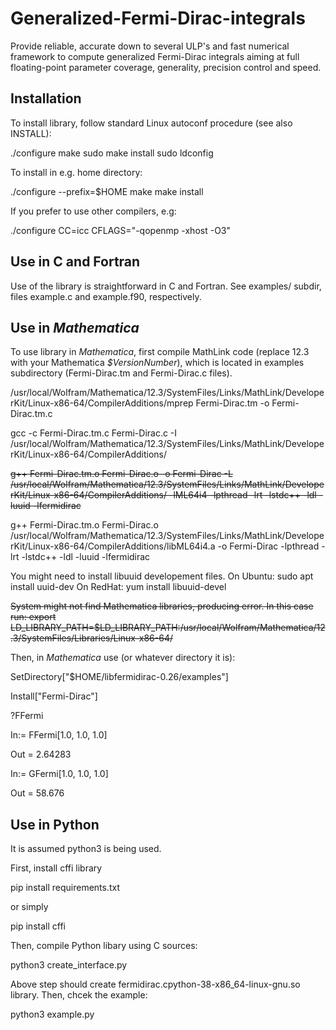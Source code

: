 # Generalized-Fermi-Dirac-integrals

Provide reliable, accurate down to several ULP's and fast numerical framework to compute generalized Fermi-Dirac integrals aiming at full floating-point parameter coverage, generality, precision control and speed.

## Installation

To install library, follow standard
Linux autoconf procedure (see also INSTALL):

./configure
make
sudo make install
sudo ldconfig

To install in e.g. home directory:

./configure --prefix=$HOME
make
make install


If you prefer to use other compilers, e.g:

./configure CC=icc CFLAGS="-qopenmp -xhost -O3"

## Use in C and Fortran

Use of the library is straightforward in C and Fortran. See examples/ subdir, files example.c and example.f90, respectively.  

## Use in *Mathematica*

To use library in *Mathematica*, first compile MathLink code (replace 12.3 with your Mathematica *$VersionNumber*),
 which is located in examples subdirectory (Fermi-Dirac.tm and Fermi-Dirac.c files). 

/usr/local/Wolfram/Mathematica/12.3/SystemFiles/Links/MathLink/DeveloperKit/Linux-x86-64/CompilerAdditions/mprep Fermi-Dirac.tm -o Fermi-Dirac.tm.c

gcc -c Fermi-Dirac.tm.c Fermi-Dirac.c -I /usr/local/Wolfram/Mathematica/12.3/SystemFiles/Links/MathLink/DeveloperKit/Linux-x86-64/CompilerAdditions/

~~g++ Fermi-Dirac.tm.o Fermi-Dirac.o -o Fermi-Dirac -L /usr/local/Wolfram/Mathematica/12.3/SystemFiles/Links/MathLink/DeveloperKit/Linux-x86-64/CompilerAdditions/ -lML64i4 -lpthread -lrt -lstdc++ -ldl -luuid -lfermidirac~~


g++ Fermi-Dirac.tm.o Fermi-Dirac.o /usr/local/Wolfram/Mathematica/12.3/SystemFiles/Links/MathLink/DeveloperKit/Linux-x86-64/CompilerAdditions/libML64i4.a -o Fermi-Dirac -lpthread -lrt -lstdc++ -ldl -luuid -lfermidirac



You might need to install libuuid developement files. 
On Ubuntu:
sudo apt install uuid-dev
On RedHat:
yum install libuuid-devel

~~System might not find Mathematica libraries, producing error. In this case run:
export LD_LIBRARY_PATH=$LD_LIBRARY_PATH:/usr/local/Wolfram/Mathematica/12.3/SystemFiles/Libraries/Linux-x86-64/~~


Then, in *Mathematica* use (or whatever directory it is):

SetDirectory["$HOME/libfermidirac-0.26/examples"]

Install["Fermi-Dirac"]

?FFermi

In:= FFermi[1.0, 1.0, 1.0]

Out = 2.64283

In:= GFermi[1.0, 1.0, 1.0]

Out = 58.676


## Use in Python

It is assumed python3 is being used. 

First, install cffi library

pip install requirements.txt

or simply 

pip install cffi

Then, compile Python libary using C sources:

python3 create_interface.py

Above step should create fermidirac.cpython-38-x86_64-linux-gnu.so library.
Then, chcek the example:

python3 example.py


